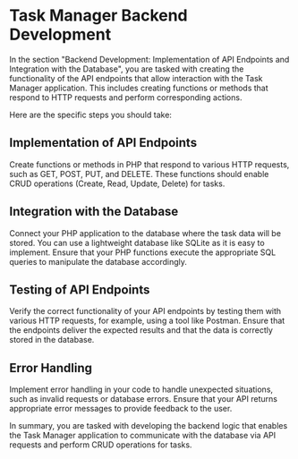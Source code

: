 # Task Manager Backend Development

In the section "Backend Development: Implementation of API Endpoints and Integration with the Database", you are tasked with creating the functionality of the API endpoints that allow interaction with the Task Manager application. This includes creating functions or methods that respond to HTTP requests and perform corresponding actions.

Here are the specific steps you should take:

## Implementation of API Endpoints
Create functions or methods in PHP that respond to various HTTP requests, such as GET, POST, PUT, and DELETE. These functions should enable CRUD operations (Create, Read, Update, Delete) for tasks.

## Integration with the Database
Connect your PHP application to the database where the task data will be stored. You can use a lightweight database like SQLite as it is easy to implement. Ensure that your PHP functions execute the appropriate SQL queries to manipulate the database accordingly.

## Testing of API Endpoints
Verify the correct functionality of your API endpoints by testing them with various HTTP requests, for example, using a tool like Postman. Ensure that the endpoints deliver the expected results and that the data is correctly stored in the database.

## Error Handling
Implement error handling in your code to handle unexpected situations, such as invalid requests or database errors. Ensure that your API returns appropriate error messages to provide feedback to the user.

In summary, you are tasked with developing the backend logic that enables the Task Manager application to communicate with the database via API requests and perform CRUD operations for tasks.
